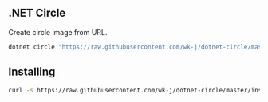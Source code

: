 ## .NET Circle

Create circle image from URL.

```bash
dotnet circle "https://raw.githubusercontent.com/wk-j/dotnet-circle/master/images/jw.jpg"
```

## Installing

```bash
curl -s https://raw.githubusercontent.com/wk-j/dotnet-circle/master/install/install.sh | sudo bash
```